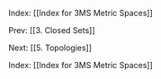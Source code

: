 Index: [[Index for 3MS Metric Spaces]]

Prev: [[3. Closed Sets]]

Next: [[5. Topologies]]

Index: [[Index for 3MS Metric Spaces]]
